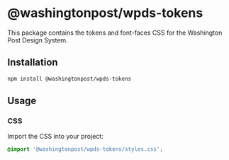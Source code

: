 # @washingtonpost/wpds-tokens

This package contains the tokens and font-faces CSS for the Washington Post Design System.

## Installation

```bash
npm install @washingtonpost/wpds-tokens
```

## Usage

### CSS

Import the CSS into your project:

```css
@import '@washingtonpost/wpds-tokens/styles.css';
```